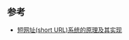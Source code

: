 ## 参考

- [短网址(short URL)系统的原理及其实现](https://hufangyun.com/2017/short-url/?hmsr=toutiao.io&utm_medium=toutiao.io&utm_source=toutiao.io)
